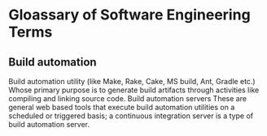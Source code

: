 # Gloassary of Software Engineering Terms

## Build automation

Build automation utility (like Make, Rake, Cake, MS build, Ant, Gradle etc.)
Whose primary purpose is to generate build artifacts through activities like compiling and linking source code.
Build automation servers
These are general web based tools that execute build automation utilities on a scheduled or triggered basis; a continuous integration server is a type of build automation server.

